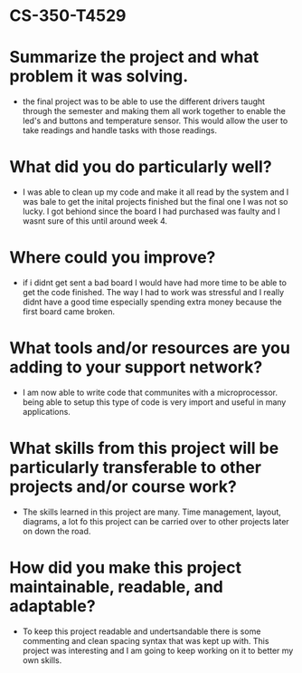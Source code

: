 # CS-350-T4529

# Summarize the project and what problem it was solving.
  - the final project was to be able to use the different drivers taught through the semester and making them all work together to enable the led's and buttons and temperature sensor. This would allow the user to take readings and handle tasks with those readings.
# What did you do particularly well?
  - I was able to clean up my code and make it all read by the system and I was bale to get the inital projects finished but the final one I was not so lucky. I got behiond since the board I had purchased was faulty and I wasnt sure of this until around week 4.
# Where could you improve?
  - if i didnt get sent a bad board I would have had more time to be able to get the code finished. The way I had to work was stressful and I really didnt have a good time especially spending extra money because the first board came broken.
# What tools and/or resources are you adding to your support network?
  - I am now able to write code that communites with a microprocessor. being able to setup this type of code is very import and useful in many applications.
# What skills from this project will be particularly transferable to other projects and/or course work?
  - The skills learned in this project are many. Time management, layout, diagrams, a lot fo this project can be carried over to other projects later on down the road.
# How did you make this project maintainable, readable, and adaptable?
  - To keep this project readable and undertsandable there is some commenting and clean spacing syntax that was kept up with. This project was interesting and I am going to keep working on it to better my own skills.
